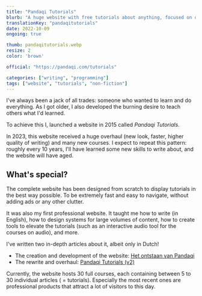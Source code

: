 ```yaml
---
title: "Pandaqi Tutorials"
blurb: "A huge website with free tutorials about anything, focused on one thing: learning what you want."
translationKey: "pandaqitutorials"
date: 2022-10-09
ongoing: true

thumb: pandaqitutorials.webp
resize: 2
color: 'brown'

official: "https://pandaqi.com/tutorials"

categories: ["writing", "programming"]
tags: ["website", "tutorials", "non-fiction"]
---
```


I've always been a jack of all trades: someone who wanted to learn and do everything. As I got older, I also developed the burning desire to teach others what I'd learned.

To achieve this I, launched a website in 2015 called _Pandaqi Tutorials_. 

In 2023, this website received a huge overhaul (new look, faster, higher quality of writing) and many new courses. I expect to repeat this pattern: roughly every 10 years, I'll have learned some new skills to write about, and the website will have aged.

## What's special?

The complete website has been designed from scratch to display tutorials in the best way possible. To be extremely fast and easy to navigate, without adding ads or any other clutter.

It was also my first professional website. It taught me how to write (in English), how to design systems for large volumes of content, how to create tools to elevate the tutorials (such as an interactive audio tool for the courses on audio), and more.

I've written two in-depth articles about it, albeit only in Dutch!

* The creation and development of the website: [Het ontstaan van Pandaqi](https://tiamopastoor.com/blog/2019/2019-03-18-het-ontstaan-van-pandaqi/)
* The rewrite and overhaul: [Pandaqi Tutorials (v2)](https://tiamopastoor.com/blog/2023/2023-12-15-pandaqi-tutorials-het-jubileum-van-twijfels/)

Currently, the website hosts 30 full courses, each containing between 5 to 30 individual articles ( = tutorials). Especially the most recent ones are professional products that attract a lot of visitors to this day. 